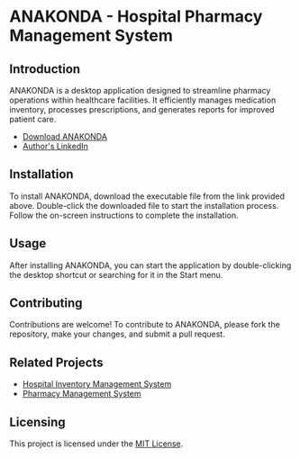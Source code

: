   <h1>ANAKONDA - Hospital Pharmacy Management System</h1>

  <h2>Introduction</h2>
  <p>ANAKONDA is a desktop application designed to streamline pharmacy operations within healthcare facilities. It efficiently manages medication inventory, processes prescriptions, and generates reports for improved patient care.</p>
  <ul>
      <li><a href="#">Download ANAKONDA</a></li>
      <li><a href="https://www.linkedin.com/in/youssefouhassoun/">Author's LinkedIn</a></li>
  </ul>

  <h2>Installation</h2>
  <p>To install ANAKONDA, download the executable file from the link provided above. Double-click the downloaded file to start the installation process. Follow the on-screen instructions to complete the installation.</p>

  <h2>Usage</h2>
  <p>After installing ANAKONDA, you can start the application by double-clicking the desktop shortcut or searching for it in the Start menu.</p>

  <h2>Contributing</h2>
  <p>Contributions are welcome! To contribute to ANAKONDA, please fork the repository, make your changes, and submit a pull request.</p>

  <h2>Related Projects</h2>
  <ul>
      <li><a href="#">Hospital Inventory Management System</a></li>
      <li><a href="#">Pharmacy Management System</a></li>
  </ul>

  <h2>Licensing</h2>
  <p>This project is licensed under the <a href="#">MIT License</a>.</p>
